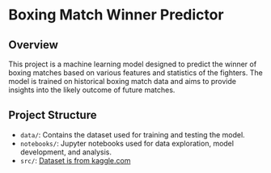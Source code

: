 # Boxing Match Winner Predictor

## Overview

This project is a machine learning model designed to predict the winner of boxing matches based on various features and statistics of the fighters. The model is trained on historical boxing match data and aims to provide insights into the likely outcome of future matches.

## Project Structure

- `data/`: Contains the dataset used for training and testing the model.
- `notebooks/`: Jupyter notebooks used for data exploration, model development, and analysis.
- `src/`: [Dataset is from kaggle.com](https://www.kaggle.com/datasets/iyadelwy/boxing-matches-dataset-predict-winner/data)

